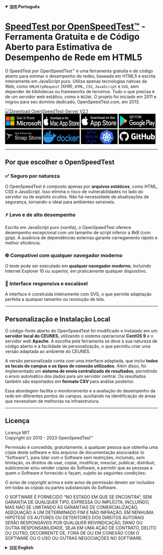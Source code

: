 <details open>
  <summary><strong>🇧🇷 Português</strong></summary>

  <h1><a href="https://openspeedtest.com?Run&ref=Github"><strong>SpeedTest por OpenSpeedTest™</strong></a> - Ferramenta Gratuita e de Código Aberto para Estimativa de Desempenho de Rede em HTML5</h1>

  O SpeedTest por OpenSpeedTest™ é uma ferramenta gratuita e de código aberto para estimar o desempenho de redes, baseada em HTML5 e escrita inteiramente em JavaScript puro. Utiliza apenas tecnologias nativas da Web, como `XMLHttpRequest` (XHR), `HTML`, `CSS`, `JavaScript` e `SVG`, sem depender de bibliotecas ou frameworks de terceiros. Tudo o que precisa é de um servidor web estático, como o `NGINX`. O projeto foi iniciado em 2011 e migrou para seu domínio dedicado, OpenSpeedTest.com, em 2013.

  [![Download OpenSpeedTest-Server V2.1](https://github.com/LazaroJPR/TCC/blob/main/Imagens/Teste%20de%20Velocidade/Teste%20de%20Velocidade.gif)](https://go.openspeedtest.com/Server "Download OpenSpeedTest-Server V2.1")  
  <a target="_blank" href="https://go.openspeedtest.com/MicrosoftStore"><img src="https://github.com/openspeedtest/v2-Test/raw/main/images/Microsoft-Store-250x100.png" width="24%"></a> 
  <a target="_blank" href="https://go.openspeedtest.com/MacAppStore"><img src="https://github.com/openspeedtest/v2-Test/raw/main/images/Mac-App-Store-250x100.png" width="24%"></a> 
  <a target="_blank" href="http://go.openspeedtest.com/iOS"><img src="https://github.com/openspeedtest/v2-Test/raw/main/images/App-Store-250x100.png" width="24%"></a> 
  <a target="_blank" href="https://go.openspeedtest.com/Android"><img src="https://github.com/openspeedtest/v2-Test/raw/main/images/GooglePlay-250x100.png" width="24%"></a> 
  <a target="_blank" href="https://go.openspeedtest.com/snapcraft"><img src="https://github.com/openspeedtest/v2-Test/raw/main/images/SnapStore-250x100.png" width="24%"></a> 
  <a target="_blank" href="http://go.openspeedtest.com/docker"><img src="https://github.com/openspeedtest/v2-Test/raw/main/images/docker-250x100.png" width="24%"></a> 
  <a target="_blank" href="http://go.openspeedtest.com/helm"><img src="https://github.com/openspeedtest/v2-Test/raw/main/images/Helm-Charts-250x100.png" width="24%"></a> 
  <a target="_blank" href="http://go.openspeedtest.com/Source"><img src="https://github.com/openspeedtest/v2-Test/raw/main/images/GitHub-250x100.png" width="24%"></a>

  ---

  ## Por que escolher o OpenSpeedTest

  ### ✅ Seguro por natureza

  O OpenSpeedTest é composto apenas por **arquivos estáticos**, como HTML, CSS e JavaScript. Isso elimina o risco de vulnerabilidades no lado do servidor ou de exploits ocultos. Não há necessidade de atualizações de segurança, tornando-o ideal para ambientes sensíveis.

  ### ⚡ Leve e de alto desempenho

  Escrito em JavaScript puro (vanilla), o OpenSpeedTest oferece desempenho excepcional com um tamanho de script inferior a 8kB (com gzip). A ausência de dependências externas garante carregamento rápido e melhor eficiência.

  ### 🌐 Compatível com qualquer navegador moderno

  O teste pode ser executado em **qualquer navegador moderno**, incluindo Internet Explorer 10 ou superior, em praticamente qualquer dispositivo.

  ### 📱 Interface responsiva e escalável

  A interface é construída inteiramente com SVG, o que permite adaptação perfeita a qualquer tamanho ou resolução de tela.

  ---

  ## Personalização e Instalação Local

  O código-fonte aberto do OpenSpeedTest foi modificado e instalado em um **servidor local do CEUNES**, utilizando o sistema operacional **CentOS 9** e o servidor web **Apache**. A escolha pela ferramenta se deve à sua natureza de código aberto e à facilidade de personalização, o que permitiu criar uma versão adaptada ao ambiente do CEUNES.

  A versão personalizada conta com uma interface adaptada, que inclui **todos os locais do campus e os tipos de conexão utilizados**. Além disso, foi implementado um **sistema de envio centralizado de resultados**, permitindo o envio automático dos dados para um servidor central. Os resultados também são exportados em **formato CSV** para análise posterior.

  Essa abordagem facilita o monitoramento e a avaliação do desempenho da rede em diferentes pontos do campus, auxiliando na identificação de áreas que necessitam de melhorias na infraestrutura.

  ---

  ## Licença

  Licença MIT  
  Copyright (c) 2013 - 2023 OpenSpeedTest™

  Permissão é concedida, gratuitamente, a qualquer pessoa que obtenha uma cópia deste software e dos arquivos de documentação associados (o “Software”), para lidar com o Software sem restrições, incluindo, sem limitação, os direitos de usar, copiar, modificar, mesclar, publicar, distribuir, sublicenciar e/ou vender cópias do Software, e permitir que as pessoas a quem o Software é fornecido o façam, sujeito às seguintes condições:

  O aviso de copyright acima e este aviso de permissão devem ser incluídos em todas as cópias ou partes substanciais do Software.

  O SOFTWARE É FORNECIDO “NO ESTADO EM QUE SE ENCONTRA”, SEM GARANTIA DE QUALQUER TIPO, EXPRESSA OU IMPLÍCITA, INCLUINDO, MAS NÃO SE LIMITANDO ÀS GARANTIAS DE COMERCIALIZAÇÃO, ADEQUAÇÃO A UM DETERMINADO FIM E NÃO INFRAÇÃO. EM NENHUMA HIPÓTESE OS AUTORES OU DETENTORES DOS DIREITOS AUTORAIS SERÃO RESPONSÁVEIS POR QUALQUER REIVINDICAÇÃO, DANO OU OUTRA RESPONSABILIDADE, SEJA EM UMA AÇÃO DE CONTRATO, DELITO OU OUTRO, DECORRENTE DE, FORA DE OU EM CONEXÃO COM O SOFTWARE OU O USO OU OUTRAS NEGOCIAÇÕES NO SOFTWARE.

</details>

<details>
  <summary><strong>🇺🇸 English</strong></summary>

  <h1><a href="https://openspeedtest.com?Run&ref=Github"><strong>SpeedTest by OpenSpeedTest™</strong></a> - Free & Open-Source HTML5 Network Performance Estimation Tool.</h1>

  SpeedTest by OpenSpeedTest™ is a free and open-source HTML5-based network performance estimation tool written in pure JavaScript. It uses only native web technologies such as `XMLHttpRequest` (XHR), `HTML`, `CSS`, `JavaScript`, and `SVG`, with no reliance on third-party frameworks or libraries. All it requires is a static web server like `NGINX`. The project was initiated in 2011 and transitioned to its dedicated domain, OpenSpeedTest.com, in 2013.

  [![Download OpenSpeedTest-Server V2.1](https://github.com/LazaroJPR/TCC/blob/main/Imagens/Teste%20de%20Velocidade/Teste%20de%20Velocidade.gif)](https://go.openspeedtest.com/Server "Download OpenSpeedTest-Server V2.1")  
  <a target="_blank" href="https://go.openspeedtest.com/MicrosoftStore"><img src="https://github.com/openspeedtest/v2-Test/raw/main/images/Microsoft-Store-250x100.png" width="24%"></a> 
  <a target="_blank" href="https://go.openspeedtest.com/MacAppStore"><img src="https://github.com/openspeedtest/v2-Test/raw/main/images/Mac-App-Store-250x100.png" width="24%"></a> 
  <a target="_blank" href="http://go.openspeedtest.com/iOS"><img src="https://github.com/openspeedtest/v2-Test/raw/main/images/App-Store-250x100.png" width="24%"></a> 
  <a target="_blank" href="https://go.openspeedtest.com/Android"><img src="https://github.com/openspeedtest/v2-Test/raw/main/images/GooglePlay-250x100.png" width="24%"></a> 
  <a target="_blank" href="https://go.openspeedtest.com/snapcraft"><img src="https://github.com/openspeedtest/v2-Test/raw/main/images/SnapStore-250x100.png" width="24%"></a> 
  <a target="_blank" href="http://go.openspeedtest.com/docker"><img src="https://github.com/openspeedtest/v2-Test/raw/main/images/docker-250x100.png" width="24%"></a> 
  <a target="_blank" href="http://go.openspeedtest.com/helm"><img src="https://github.com/openspeedtest/v2-Test/raw/main/images/Helm-Charts-250x100.png" width="24%"></a> 
  <a target="_blank" href="http://go.openspeedtest.com/Source"><img src="https://github.com/openspeedtest/v2-Test/raw/main/images/GitHub-250x100.png" width="24%"></a>

  ---

  ## Why OpenSpeedTest

  ### ✅ Secure by Design

  OpenSpeedTest consists entirely of **static files** such as HTML, CSS, and JavaScript, eliminating the risk of server-side vulnerabilities or hidden exploits. No security patches are needed, making it ideal for secure environments.

  ### ⚡ Lightweight & High Performance

  Written in pure (vanilla) JavaScript, OpenSpeedTest achieves exceptional performance with a minimal script size—under 8kB (gzipped). The absence of third-party dependencies results in faster load times and better efficiency.

  ### 🌐 Universal Compatibility

  The test can be run from **any modern browser**, including Internet Explorer 10 and up, on virtually any device.

  ### 📱 Responsive & Scalable UI

  The interface is built entirely with SVG, allowing it to adapt gracefully to any screen size or resolution.

  ---

  ## Local Customization and Deployment

  The open-source codebase of OpenSpeedTest was customized and deployed on a **local server at CEUNES**, running **CentOS 9** with **Apache** as the web server. This decision was driven by the tool’s open-source nature and its ease of customization, allowing the development of a version tailored specifically to CEUNES' environment.

  The customized tool features an interface adapted to include **all relevant campus locations and connection types**. Additionally, a **centralized data reporting system** was implemented, enabling the automatic submission of test results to a central server. Results are also exported in **CSV format** for further analysis.

  This approach enables efficient monitoring and performance evaluation of the network across different areas of the campus, helping to identify locations that require infrastructure improvements.

  ---

  ## License

  MIT License  
  Copyright (c) 2013 - 2023 OpenSpeedTest™

  Permission is hereby granted, free of charge, to any person obtaining a copy of this software and associated documentation files (the “Software”), to deal in the Software without restriction, including without limitation the rights to use, copy, modify, merge, publish, distribute, sublicense, and/or sell copies of the Software, and to permit persons to whom the Software is furnished to do so, subject to the following conditions:

  The above copyright notice and this permission notice shall be included in all copies or substantial portions of the Software.

  THE SOFTWARE IS PROVIDED “AS IS”, WITHOUT WARRANTY OF ANY KIND, EXPRESS OR IMPLIED, INCLUDING BUT NOT LIMITED TO THE WARRANTIES OF MERCHANTABILITY, FITNESS FOR A PARTICULAR PURPOSE AND NONINFRINGEMENT. IN NO EVENT SHALL THE AUTHORS OR COPYRIGHT HOLDERS BE LIABLE FOR ANY CLAIM, DAMAGES OR OTHER LIABILITY, WHETHER IN AN ACTION OF CONTRACT, TORT OR OTHERWISE, ARISING FROM, OUT OF OR IN CONNECTION WITH THE SOFTWARE OR THE USE OR OTHER DEALINGS IN THE SOFTWARE.

</details>
